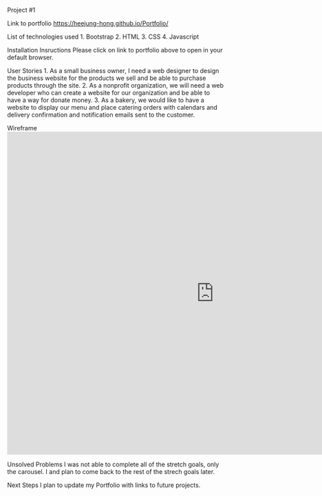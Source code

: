 Project #1

Link to portfolio https://heejung-hong.github.io/Portfolio/


List of technologies used
    1. Bootstrap
    2. HTML
    3. CSS
    4. Javascript


Installation Insructions
    Please click on link to portfolio above to open in your default browser.


User Stories
    1. As a small business owner, I need a web designer to design the business website for the products we sell and be able to purchase products through the site.
    2. As a nonprofit organization, we will need a web developer who can create a website for our organization and be able to have a way for donate money.
    3. As a bakery, we would like to have a website to display our menu and place catering orders with calendars and delivery confirmation and notification emails sent to the customer.


Wireframe
    <iframe src="https://docs.google.com/presentation/d/e/2PACX-1vQFCuKfNvpsCn-hIUQXfMyYhXA20aDoLD03qAXHpcmKJ4UcDkyYk6xBb6PxVib98aKSKI-mHqobDEN-/embed?start=false&loop=false&delayms=3000" frameborder="0" width="960" height="749" allowfullscreen="true" mozallowfullscreen="true" webkitallowfullscreen="true"></iframe>


Unsolved Problems
    I was not able to complete all of the stretch goals, only the carousel.
    I and plan to come back to the rest of the strech goals later.


Next Steps
    I plan to update my Portfolio with links to future projects.



